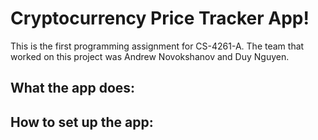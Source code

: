 # Cryptocurrency Price Tracker App!

This is the first programming assignment for CS-4261-A.
The team that worked on this project was Andrew Novokshanov and Duy Nguyen.

## What the app does:

## How to set up the app:
